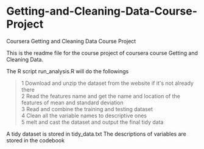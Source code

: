 # Getting-and-Cleaning-Data-Course-Project
Coursera Getting and Cleaning Data Course Project

This is the readme file for the course project of coursera course Getting and Cleaning Data.

The R script run_analysis.R will do the followings

> 1 Download and unzip the dataset from the website if it's not already there  
> 2 Read the features name and get the name and location of the features of mean and standard deviation   
> 3 Read and combine the training and testing dataset  
> 4 Clean all the variable names to descriptive ones  
> 5 melt and cast the dataset and output the final tidy data  

A tidy dataset is stored in tidy_data.txt
The descriptions of variables are stored in the codebook

